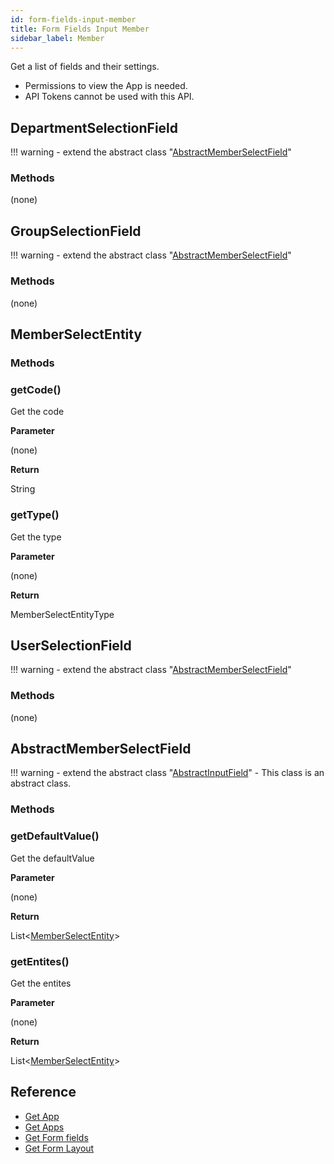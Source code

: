 ```yaml
---
id: form-fields-input-member
title: Form Fields Input Member
sidebar_label: Member
---
```


Get a list of fields and their settings.

- Permissions to view the App is needed.
- API Tokens cannot be used with this API.

## DepartmentSelectionField

!!! warning
    - extend the abstract class  "[AbstractMemberSelectField](#abstractmemberselectfield)"

### **Methods**

(none)

## GroupSelectionField

!!! warning
    - extend the abstract class  "[AbstractMemberSelectField](#abstractmemberselectfield)"

### **Methods**

(none)

## MemberSelectEntity

### **Methods**

### getCode()

Get the code

**Parameter**

(none)

**Return**

String

### getType()

Get the type

**Parameter**

(none)

**Return**

MemberSelectEntityType

## UserSelectionField

!!! warning
    - extend the abstract class  "[AbstractMemberSelectField](#abstractmemberselectfield)"

### **Methods**

(none)

## AbstractMemberSelectField

!!! warning
    - extend the abstract class "[AbstractInputField](../form-fields-input/#abstractinputfield.md)"
    - This class is an abstract class.

### **Methods**

### getDefaultValue()

Get the defaultValue

**Parameter**

(none)

**Return**

List<[MemberSelectEntity](#memberselectentity)\>

### getEntites()

Get the entites

**Parameter**

(none)

**Return**

List<[MemberSelectEntity](#memberselectentity)\>

## Reference

- [Get App](https://developer.kintone.io/hc/en-us/articles/212494888)
- [Get Apps](https://developer.kintone.io/hc/en-us/articles/115005336727)
- [Get Form fields](https://developer.kintone.io/hc/en-us/articles/115005509288)
- [Get Form Layout](https://developer.kintone.io/hc/en-us/articles/115005509068)